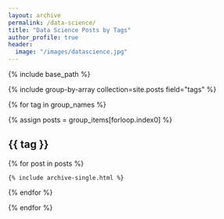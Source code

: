 ```yaml
---
layout: archive
permalink: /data-science/
title: "Data Science Posts by Tags"
author_profile: true
header:
  image: "/images/datascience.jpg"
---
```

{% include base_path %}

{% include group-by-array collection=site.posts field="tags" %}

{% for tag in group_names %}

  {% assign posts = group_items[forloop.index0] %}

  <h2 id="{{ tag | slugify }}" class="archive__subtitle">{{ tag }}</h2>

  {% for post in posts %}

    {% include archive-single.html %}

  {% endfor %}

{% endfor %}